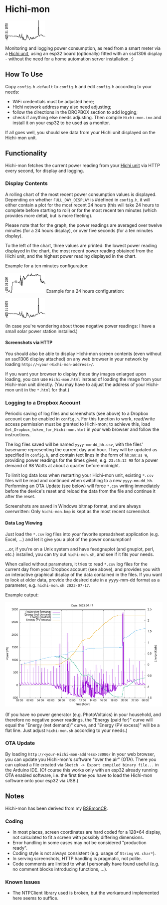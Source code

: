 # Hichi-mon

![24h](24h.png)

Monitoring and logging power consumption, as
read from a smart meter via a [Hichi unit](https://www.ebay.de/itm/314321775948),
using an esp32 board (optionally) fitted with an ssd1306 display - without
the need for a home automation server installation. :)

## How To Use

Copy `config.h.default` to `config.h` and edit `config.h` according to your needs:
- WiFi credentials must be adjusted here;
- Hichi network address may also need adjusting;
- follow the directions in the DROPBOX section to add logging;
- check if anything else needs adjusting.
Then compile `Hichi-mon.ino` and install it on your esp32 to be used as a monitor.

If all goes well, you should see data from your Hichi unit displayed
on the Hichi-mon unit.

## Functionality

Hichi-mon fetches the current power reading from your [Hichi unit](https://www.ebay.de/itm/314321775948) via HTTP every second,
for display and logging.

### Display Contents

A rolling chart of the most recent power consumption values is displayed.
Depending on whether `FULL_DAY_DISPLAY` is #defined in `config.h`, it will
either contain a plot for the most recent 24 hours (this will take 24 hours
to complete before starting to roll) or for the most recent ten minutes
(which provides more detail, but is more fleeting).

Please note that for the graph, the
power readings are averaged over twelve minutes (for a 24 hours display),
or over five seconds (for a ten minutes display).

To the left of the chart, three values are printed: the lowest power reading
displayed in the chart, the most recent power reading obtained from the
Hichi unit, and the highest power reading displayed in the chart.

Example for a ten minutes configuration:

![10min](10min.png)
Example for a 24 hours configuration:

![24h](24h.png)

(In case you're wondering about those negative power readings:
I have a small solar power station installed.)

#### Screenshots via HTTP

You should also be able to display Hichi-mon screen contents
(even without an ssd1306 display attached) on any web browser in your network
by loading `http://<your-Hichi-mon-address>/`.

If you want your browser to display those tiny images enlarged upon loading,
you can use `Hichi-mon.html` instead of loading the image from your Hichi-mon
unit directly. (You may have to adjust the address of your Hichi-mon unit in
the `*.html` for that.)

### Logging to a Dropbox Account

Periodic saving of log files and screenshots (see above)
to a Dropbox account can be enabled in `config.h`. For this function to work,
read/write access permission must be granted to Hichi-mon; to achieve
this, load `Get_Dropbox_token_for_Hichi-mon.html`
in your web browser and follow the instructions.

The log files saved will be named `yyyy-mm-dd_hh.csv`, with the files' basename
representing the current day and hour. They will be updated as specified in
`config.h`, and contain text lines in the form of `hh:mm:ss W`, providing
power readings for the times given, e.g. `23:45:12 98` for a power demand
of 98 Watts at about a quarter before midnight.

To limit log data loss when restarting your Hichi-mon unit,
existing `*.csv` files will be read and continued when switching
to a new `yyyy-mm-dd_hh`. Performing an OTA Update (see below) will
force `*.csv` writing immediately before the device's reset and reload
the data from the file and continue it after the reset.

Screenshots are saved in Windows bitmap format, and are always
overwritten: Only `hichi-mon.bmp` is kept as the most recent screenshot.

#### Data Log Viewing

Just load the `*.csv` log files into your favorite spreadsheet application
(e.g. Excel, ...) and let it give you a plot of the power consumption!

...or, if you're on a Unix system and have feedgnuplot (and gnuplot, perl, etc.)
installed, you can try out `hichi-mon.sh`, and see if it fits your needs.

When called without parameters, it tries to read `*.csv` log files for
the current day from your Dropbox account (see above), and provides you with
an interactive graphical display of the data contained in the files. If you
want to look at older data, provide the desired date in a yyyy-mm-dd
format as a parameter, e.g. `hichi-mon.sh 2023-07-17`.

Example output:

![GNUplot](GNUplot.png)

(If you have no power generator (e.g. PhotoVoltaics) in your household, and therefore no
negative power readings, the "Energy (paid for)" curve will equal the "Energy (net demand)" curve, and "Energy (PV excess)" will be a flat line.
Just adjust `hichi-mon.sh` according to your needs.)

### OTA Update

By loading `http://<your-Hichi-mon-address>:8080/` in your web browser,
you can update you Hichi-mon's software "over the air" (OTA).
There you can upload a file created via `Sketch -> Export compiled binary file...`
in the Arduino IDE. (Of course this works only with an esp32 already
running OTA enabled software, i.e. the first time you have to load the
Hichi-mon software onto your esp32 via USB.)

## Notes

Hichi-mon has been derived from my [BSBmonCR](https://github.com/DE-cr/BSBmonCR).

### Coding

* In most places, screen coordinates are hard coded for a 128\*64 display,
  not calculated to fit a screen with possibly differing dimensions.
* Error handling in some cases may not be considered "production ready".
* Coding style is not always consistent (e.g. usage of `String` vs. `char*`).
* In serving screenshots, HTTP handling is pragmatic, not polite.
* Code comments are limited to what I personally have found useful
  (e.g. no comment blocks introducing functions, ...).

### Known Issues

* The NTPClient library used is broken, but the workaround implemented
  here seems to suffice.
